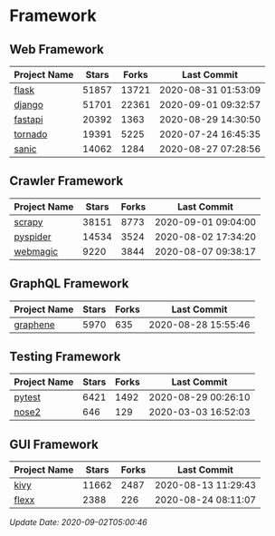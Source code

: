 # Framework

## Web Framework

| Project Name | Stars | Forks | Last Commit |
| ------------ | ----- | ----- | ----------- |
| [flask](https://github.com/pallets/flask) | 51857 | 13721 | 2020-08-31 01:53:09 |
| [django](https://github.com/django/django) | 51701 | 22361 | 2020-09-01 09:32:57 |
| [fastapi](https://github.com/tiangolo/fastapi) | 20392 | 1363 | 2020-08-29 14:30:50 |
| [tornado](https://github.com/tornadoweb/tornado) | 19391 | 5225 | 2020-07-24 16:45:35 |
| [sanic](https://github.com/huge-success/sanic) | 14062 | 1284 | 2020-08-27 07:28:56 |

## Crawler Framework

| Project Name | Stars | Forks | Last Commit |
| ------------ | ----- | ----- | ----------- |
| [scrapy](https://github.com/scrapy/scrapy) | 38151 | 8773 | 2020-09-01 09:04:00 |
| [pyspider](https://github.com/binux/pyspider) | 14534 | 3524 | 2020-08-02 17:34:20 |
| [webmagic](https://github.com/code4craft/webmagic) | 9220 | 3844 | 2020-08-07 09:38:17 |

## GraphQL Framework

| Project Name | Stars | Forks | Last Commit |
| ------------ | ----- | ----- | ----------- |
| [graphene](https://github.com/graphql-python/graphene) | 5970 | 635 | 2020-08-28 15:55:46 |

## Testing Framework

| Project Name | Stars | Forks | Last Commit |
| ------------ | ----- | ----- | ----------- |
| [pytest](https://github.com/pytest-dev/pytest) | 6421 | 1492 | 2020-08-29 00:26:10 |
| [nose2](https://github.com/nose-devs/nose2) | 646 | 129 | 2020-03-03 16:52:03 |

## GUI Framework

| Project Name | Stars | Forks | Last Commit |
| ------------ | ----- | ----- | ----------- |
| [kivy](https://github.com/kivy/kivy) | 11662 | 2487 | 2020-08-13 11:29:43 |
| [flexx](https://github.com/flexxui/flexx) | 2388 | 226 | 2020-08-24 08:11:07 |

*Update Date: 2020-09-02T05:00:46*